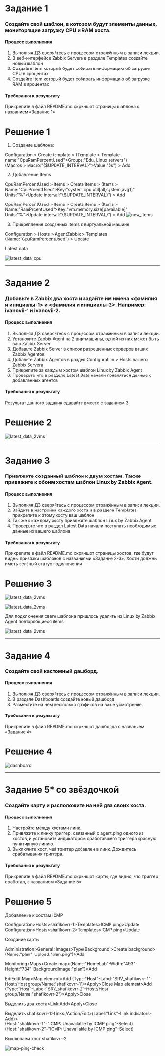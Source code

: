 # Задание 1

### Создайте свой шаблон, в котором будут элементы данных, мониторящие загрузку CPU и RAM хоста.

#### Процесс выполнения

1. Выполняя ДЗ сверяйтесь с процессом отражённым в записи лекции.
2. В веб-интерфейсе Zabbix Servera в разделе Templates создайте новый шаблон
3. Создайте Item который будет собирать информацию об загрузке CPU в процентах
4. Создайте Item который будет собирать информацию об загрузке RAM в процентах

#### Требования к результату

Прикрепите в файл README.md скриншот страницы шаблона с названием «Задание 1»

# Решение 1

1. Создание шаблона:

Configuration > Create template > (Template > Template name:"CpuRamPercentUsed">Groups:"Edu, Linux servers") \
                                  (Macros > Macro:"{$UPDATE_INTERVAL}">Value:"5s") > Add

2. Добавление Items

CpuRamPercentUsed > Items > Create items > (Items > Name:"CpuPrcentUsed">Key:"system.cpu.util[all,system,avg1]" \
                                            Units:"%">Update interval:"{$UPDATE_INTERVAL}") > Add
                                            
CpuRamPercentUsed > Items > Create items > (Items > Name:"RamPrcentUsed">Key:"vm.memory.size[pavailable]" \
                                            Units:"%">Update interval:"{$UPDATE_INTERVAL}") > Add
![new_items](img/new-items.png)

3. Прикрепление созданных items к виртуальной машине

Configuration > Hosts > AgentZabbix > Templates (Name:"CpuRamPercentUsed") > Update

Latest data

![latest_data_cpu](img/CpuPrcentUsed-RamPrcentUsed.png)

---

# Задание 2

### Добавьте в Zabbix два хоста и задайте им имена <фамилия и инициалы-1> и <фамилия и инициалы-2>. Например: ivanovii-1 и ivanovii-2.

#### Процесс выполнения

1. Выполняя ДЗ сверяйтесь с процессом отражённым в записи лекции.
2. Установите Zabbix Agent на 2 виртмашины, одной из них может быть ваш Zabbix Server
3. Добавьте Zabbix Server в список разрешенных серверов ваших Zabbix Agentов
4. Добавьте Zabbix Agentов в раздел Configuration > Hosts вашего Zabbix Servera
5. Прикрепите за каждым хостом шаблон Linux by Zabbix Agent
6. Проверьте что в разделе Latest Data начали появляться данные с добавленных агентов

#### Требования к результату

Результат данного задания сдавайте вместе с заданием 3

# Решение 2

![latest_data_2vms](img/final-2z.png)

---

# Задание 3

### Привяжите созданный шаблон к двум хостам. Также привяжите к обоим хостам шаблон Linux by Zabbix Agent.

#### Процесс выполнения

1. Выполняя ДЗ сверяйтесь с процессом отражённым в записи лекции.
2. Зайдите в настройки каждого хоста и в разделе Templates прикрепите к этому хосту ваш шаблон
3. Так же к каждому хосту привяжите шаблон Linux by Zabbix Agent
4. Проверьте что в раздел Latest Data начали поступать необходимые данные из вашего шаблона

#### Требования к результату

Прикрепите в файл README.md скриншот страницы хостов, где будут видны привязки шаблонов с названиями «Задание 2-3». Хосты должны иметь зелёный статус подключения

# Решение 3

![latest_data_2vms](img/2items.png)

![latest_data_2vms](img/latest-data.png)

Для подключения свего шаблона пришлось удалить из Linux by Zabbix Agent повторябщиеся items

![latest_data_2vms](img/latest-data-filter-PrcentUsed.png)

---

# Задание 4

### Создайте свой кастомный дашборд.

#### Процесс выполнения

1. Выполняя ДЗ сверяйтесь с процессом отражённым в записи лекции.
2. В разделе Dashboards создайте новый дашборд
3. Разместите на нём несколько графиков на ваше усмотрение.

#### Требования к результату

Прикрепите в файл README.md скриншот дашборда с названием «Задание 4»

# Решение 4

![dashboard](img/my-dashboard.png)

---

# Задание 5* со звёздочкой

### Создайте карту и расположите на ней два своих хоста.

#### Процесс выполнения

1. Настройте между хостами линк.
2. Привяжите к линку триггер, связанный с agent.ping одного из хостов, и установите индикатором сработавшего триггера красную пунктирную линию.
3. Выключите хост, чей триггер добавлен в линк. Дождитесь срабатывания триггера.

#### Требования к результату

Прикрепите в файл README.md скриншот карты, где видно, что триггер сработал, с названием «Задание 5»

# Решение 5

Добавление к хостам ICMP 

Configuration>Hosts>shafikovrr-1>Templates>ICMP ping>Update
Configuration>Hosts>shafikovrr-2>Templates>ICMP ping>Update

Создание карты

Administration>General>Images>Type(Background)>Create background>(Name:"plan"-Upload:"plan.png")>Add

Monitoring>Maps>Create map>(Name:"HomeLab"-Width:"493"-Height:"734"-BackgroundImage:"plan")>Add

EdiEditt Map>Map element>Add (Type:"Host"-Label:"SRV_shafikovrr-1"-Host:/Host group/Name:"shafikovrr-1")>Apply>Close
             Map element>Add (Type:"Host"-Label:"SRV_shafikovrr-2"-Host:/Host group/Name:"shafikovrr-2")>Apply>Close

Выделить два хоста>Link:Add>Apply>Close

Выделить shafikovrr-1>Links:/Action/Edit>(Label:"Link"-Link indicators-Add)> \
	(Host:"shafikovrr-1"-"ICMP: Unavailable by ICMP ping"-Select)
	(Host:"shafikovrr-2"-"ICMP: Unavailable by ICMP ping"-Select)

Выключаем хост shafikovrr-2

![map-ping-check](img/icmp-ping.png)


